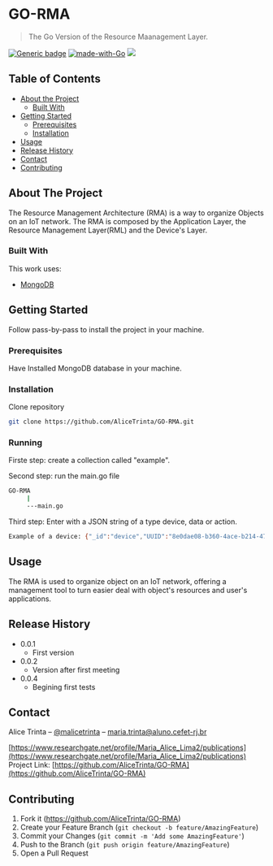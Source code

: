# GO-RMA
> The Go Version of the Resource Maanagement Layer.

[![Generic badge](https://img.shields.io/badge/Version-0.0.4-<COLOR>.svg)](https://shields.io/)
[![made-with-Go](https://img.shields.io/badge/Made%20with-Go-1f425f.svg)](http://golang.org)
[![](https://godoc.org/github.com/nathany/looper?status.svg)](https://godoc.org/github.com/AliceTrinta/GO-RMA)

<!-- TABLE OF CONTENTS -->
## Table of Contents

* [About the Project](#about-the-project)
  * [Built With](#built-with)
* [Getting Started](#getting-started)
  * [Prerequisites](#prerequisites)
  * [Installation](#installation)
* [Usage](#usage)
* [Release History](#release-history)
* [Contact](#contact)
* [Contributing](#contributing)



<!-- ABOUT THE PROJECT -->
## About The Project
The Resource Management Architecture (RMA) is a way to organize Objects on an IoT network. The RMA is composed 
by the Application Layer, the Resource Management Layer(RML) and the Device's Layer.

### Built With
This work uses:
* [MongoDB](https://www.mongodb.com/golang)


<!-- GETTING STARTED -->
## Getting Started

Follow pass-by-pass to install the project in your machine.

### Prerequisites

Have Installed MongoDB database in your machine.

### Installation

Clone repository
```sh
git clone https://github.com/AliceTrinta/GO-RMA.git
```

### Running

Firste step: create a collection called "example".

Second step: run the main.go file
```sh
GO-RMA
     |
     ---main.go
```

Third step: Enter with a JSON string of a type device, data or action.
```sh
Example of a device: {"_id":"device","UUID":"8e0dae08-b360-4ace-b214-47b3d0e93f1a","gatewayUUID":"","name":"Farmer","description":"Farmer's device'","cycleDelayInMillis":"5000","resourceList":[{"_id":"irrigator","name":"irrigator 1","description":"This is the Irrigator 1","port":"COM3","dataUnit":"","waitTimeInMillis":5000,"commandList":[{"id":"ON","description":"Irrigator is working"},{"id":"OFF","description":"Irrigator is not working"}]},{"_id":"light","name":"light","description":"This is the light sensor","port":"COM3","dataUnit":"","waitTimeInMillis":5000,"commandList":[]},{"_id":"humidity","name":"humidity","description":"This is the humidity sensor","port":"COM3","dataUnit":"","cycleDelayInMillis":5000,"commandList":[]},{"_id":"temperature","name":"temperature","description":"This is the temperature sensor","port":"COM3","dataUnit":"°C","waitTimeInMillis":5000,"commandList":[]},{"_id":"pH","name":"pH","description":"This is the humidity sensor","port":"COM3","dataUnit":"pH","waitTimeInMillis":5000,"commandList":[]}],"lastUpdate":"2020-10-04T23:00:40.843+00:00"}"
```



<!-- USAGE -->
## Usage
The RMA is used to organize object on an IoT network, offering a management tool to turn easier deal with object's resources and user's applications.

<!-- RELEASE HISTORY -->
## Release History

* 0.0.1
    * First version
* 0.0.2
    *  Version after first meeting
* 0.0.4
    * Begining first tests



<!-- CONTACT -->
## Contact

Alice Trinta – [@malicetrinta](https://www.instagram.com/malicetrinta/) – maria.trinta@aluno.cefet-rj.br

[https://www.researchgate.net/profile/Maria_Alice_Lima2/publications](https://www.researchgate.net/profile/Maria_Alice_Lima2/publications)
Project Link: [https://github.com/AliceTrinta/GO-RMA](https://github.com/AliceTrinta/GO-RMA)



<!-- CONTRIBUTING -->
## Contributing

1. Fork it (<https://github.com/AliceTrinta/GO-RMA>)
2. Create your Feature Branch (`git checkout -b feature/AmazingFeature`)
3. Commit your Changes (`git commit -m 'Add some AmazingFeature'`)
4. Push to the Branch (`git push origin feature/AmazingFeature`)
5. Open a Pull Request

<!-- Markdown link & img dfn's -->
[npm-image]: https://img.shields.io/npm/v/datadog-metrics.svg?style=flat-square
[npm-url]: https://npmjs.org/package/datadog-metrics
[npm-downloads]: https://img.shields.io/npm/dm/datadog-metrics.svg?style=flat-square
[travis-image]: https://img.shields.io/travis/dbader/node-datadog-metrics/master.svg?style=flat-square
[travis-url]: https://travis-ci.org/dbader/node-datadog-metrics
